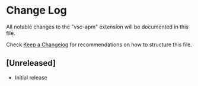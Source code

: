 # Change Log

All notable changes to the "vsc-apm" extension will be documented in this file.

Check [Keep a Changelog](http://keepachangelog.com/) for recommendations on how to structure this file.

## [Unreleased]

- Initial release